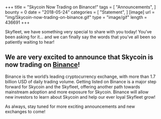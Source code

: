 +++
title = "Skycoin Now Trading on Binance!"
tags = [ "Announcements", ]
bounty = 0
date = "2018-05-24"
categories = [ "Statement", ]
[image]
    url = "img/Skycoin-now-trading-on-binance.gif"
    type = "image/gif"
    length = 436691
+++


Skyfleet, we have something very special to share with you today! You’ve been asking for it… and we can finally say the words that you’ve all been so patiently waiting to hear!

  

## We are very excited to announce that Skycoin is now trading on [Binance](https://support.binance.com/hc/en-us/articles/360004168831-Binance-Will-List-Skycoin-SKY-on-2018-05-24)!

  

Binance is the world’s leading cryptocurrency exchange, with more than 1.7 billion USD of daily trading volume. Getting listed on Binance is a major step forward for Skycoin and the Skyfleet, offering another path towards mainstream adoption and more exposure for Skycoin. Binance will allow new investors to learn about Skycoin and help our ever loyal Skyfleet grow!

  

As always, stay tuned for more exciting announcements and new exchanges to come!

